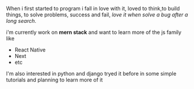 When i first started to program i fall in love with it, loved to think,to build things, to solve problems,
success and fail, *love it when solve a bug after a long search*.
 
i'm currently work on **mern stack** and want to learn more of the js family like
- React Native
- Next
- etc

I'm also interested in python and django tryed it before in some simple tutorials and planning to learn more of it
